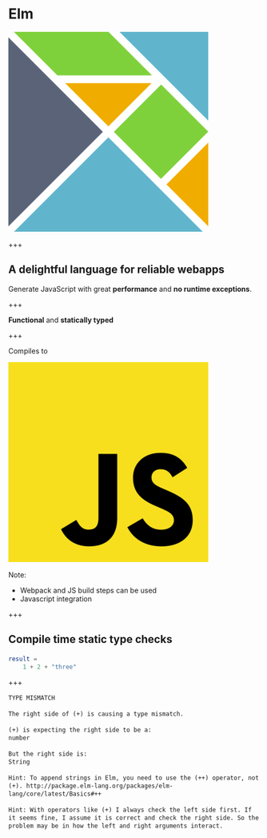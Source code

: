 # Elm

![Elm Logo](assets/elm-logo.png)

+++

## A delightful language for reliable webapps

Generate JavaScript with great **performance** and **no runtime exceptions**.

+++

**Functional** and **statically typed**

+++

Compiles to

![Javascript](assets/javascript.png)

Note:
* Webpack and JS build steps can be used
* Javascript integration

+++

## Compile time static type checks

```elm
result =
    1 + 2 + "three"
```

+++

```shell
TYPE MISMATCH

The right side of (+) is causing a type mismatch.

(+) is expecting the right side to be a:
number

But the right side is:
String

Hint: To append strings in Elm, you need to use the (++) operator, not (+). http://package.elm-lang.org/packages/elm-lang/core/latest/Basics#++

Hint: With operators like (+) I always check the left side first. If it seems fine, I assume it is correct and check the right side. So the problem may be in how the left and right arguments interact.
```
